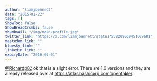 ```yaml
---
author: "liamjbennett"
date: "2015-01-22"
tags: []
ShowToc: false
ShowBreadCrumbs: false
thumbnail: "/img/main/profile.jpg"
twitter_link: "https://x.com/liamjbennett/status/558209069451079681"
mastodon_link: ""
bluesky_link: ""
linkedin_link: ""
expiryDate: "2016-01-01"
---
```


[@Richardp82](https://x.com/Richardp82) ok that is a slight error. There are 1.0 versions and they are already released over at https://atlas.hashicorp.com/opentable/.

